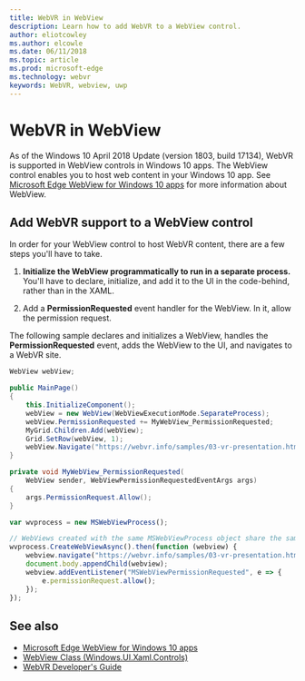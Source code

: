 ```yaml
---
title: WebVR in WebView
description: Learn how to add WebVR to a WebView control.
author: eliotcowley
ms.author: elcowle
ms.date: 06/11/2018
ms.topic: article
ms.prod: microsoft-edge
ms.technology: webvr
keywords: WebVR, webview, uwp
---
```


# WebVR in WebView

As of the Windows 10 April 2018 Update (version 1803, build 17134), WebVR is supported in WebView controls in Windows 10 apps. The WebView control enables you to host web content in your Windows 10 app. See [Microsoft Edge WebView for Windows 10 apps](https://docs.microsoft.com/microsoft-edge/webview) for more information about WebView.

## Add WebVR support to a WebView control

In order for your WebView control to host WebVR content, there are a few steps you'll have to take.

1. **Initialize the WebView programmatically to run in a separate process.** You'll have to declare, initialize, and add it to the UI in the code-behind, rather than in the XAML.

2. Add a **PermissionRequested** event handler for the WebView. In it, allow the permission request.

The following sample declares and initializes a WebView, handles the **PermissionRequested** event, adds the WebView to the UI, and navigates to a WebVR site.

```csharp
WebView webView;

public MainPage()
{
    this.InitializeComponent();
    webView = new WebView(WebViewExecutionMode.SeparateProcess);
    webView.PermissionRequested += MyWebView_PermissionRequested;
    MyGrid.Children.Add(webView);
    Grid.SetRow(webView, 1);
    webView.Navigate("https://webvr.info/samples/03-vr-presentation.html");
}

private void MyWebView_PermissionRequested(
    WebView sender, WebViewPermissionRequestedEventArgs args)
{
    args.PermissionRequest.Allow();
}
```

```javascript
var wvprocess = new MSWebViewProcess();

// WebViews created with the same MSWebViewProcess object share the same process
wvprocess.CreateWebViewAsync().then(function (webview) {
    webview.navigate("https://webvr.info/samples/03-vr-presentation.html");
    document.body.appendChild(webview);
    webview.addEventListener("MSWebViewPermissionRequested", e => {
        e.permissionRequest.allow();
    });
});
```

## See also

* [Microsoft Edge WebView for Windows 10 apps](https://docs.microsoft.com/microsoft-edge/webview)
* [WebView Class (Windows.UI.Xaml.Controls)](https://docs.microsoft.com/uwp/api/windows.ui.xaml.controls.webview)
* [WebVR Developer's Guide](https://docs.microsoft.com/microsoft-edge/webvr/)
